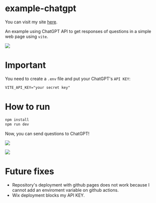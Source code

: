 # example-chatgpt

You can visit my site [here](https://example-chatgpt.netlify.app/).

An example using ChatGPT API to get responses of questions in a simple web page using `vite`.

![](https://user-images.githubusercontent.com/80235345/225521361-68515c8d-1ffe-4b02-893c-e84dd2e7157f.png)


# Important

You need to create a `.env` file and put your ChatGPT's `API KEY`:

```env
VITE_API_KEY="your secret key"
```

# How to run

```bash
npm install
npm run dev
```

Now, you can send questions to ChatGPT!

![](https://user-images.githubusercontent.com/80235345/225520902-9eee2503-bd91-4f8e-b0bc-82467a9993eb.png)

![](https://user-images.githubusercontent.com/80235345/225521087-6ba6b083-c31f-436d-a330-f2c95c261d57.png)

# Future fixes

- Repository's deployment with github pages does not work because I cannot add an enviroment variable on github actions.
- Wix deployment blocks my API KEY.
